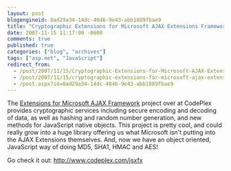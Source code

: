 ```yaml
---
layout: post
blogengineid: 0ad29a34-14dc-4046-9e43-abb1889fbae9
title: "Cryptographic Extensions for Microsoft AJAX Extensions Framework"
date: 2007-11-15 11:17:00 -0600
comments: true
published: true
categories: ["blog", "archives"]
tags: ["asp.net", "JavaScript"]
redirect_from: 
  - /post/2007/11/15/Cryptographic-Extensions-for-Microsoft-AJAX-Extensions-Framework
  - /post/2007/11/15/cryptographic-extensions-for-microsoft-ajax-extensions-framework
  - /post.aspx?id=0ad29a34-14dc-4046-9e43-abb1889fbae9
---
```

<!-- more -->
<p>The <a href="http://www.codeplex.com/jsxfx">Extensions for Microsoft AJAX Framework</a> project over at CodePlex provides cryptographic services including secure encoding and decoding of data, as well as hashing and random number generation, and new methods for JavaScript native objects. This project is pretty cool, and could really grow into a huge library offering us what Microsoft isn't putting into the AJAX Extensions themselves. And, now we have an object oriented, JavaScript way of doing MD5, SHA1, HMAC and AES!</p>
<p>Go check it out: <a href="http://www.codeplex.com/jsxfx">http://www.codeplex.com/jsxfx</a></p>
